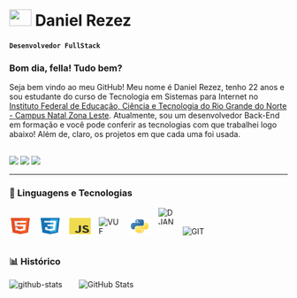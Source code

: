 # <img src="https://github.com/user-attachments/assets/fc884cc5-eb61-4ed5-83c3-bc570255a270" height=30 width="40" /> Daniel Rezez


**`Desenvolvedor FullStack`**

### Bom dia, fella! Tudo bem?

Seja bem vindo ao meu GitHub! Meu nome é Daniel Rezez, tenho 22 anos e sou estudante do curso de Tecnologia em Sistemas para Internet no [Instituto Federal de Educação, Ciência e Tecnologia do Rio Grande do Norte - Campus Natal Zona Leste](https://portal.ifrn.edu.br/campus/natalzonaleste/). Atualmente, sou um desenvolvedor Back-End em formação e você pode conferir as tecnologias com que trabalhei logo abaixo! Além de, claro, os projetos em que cada uma foi usada.

<div><br> 
  <a href="https://www.linkedin.com/in/daniel-rezez-293740207/" target="_blank"><img src="https://img.shields.io/badge/-LinkedIn-%230077B5?style=for-the-badge&logo=linkedin&logoColor=white" target="_blank"></a>
  <a href = "mailto:danielrezez@gmail.com"><img src="https://img.shields.io/badge/-Gmail-%23333?style=for-the-badge&logo=gmail&logoColor=white" target="_blank"></a>
  <a href="https://www.instagram.com/daniel.rezes/" target="_blank"><img src="https://img.shields.io/badge/-Instagram-%23E4405F?style=for-the-badge&logo=instagram&logoColor=white" target="_blank"></a>
</div>

---

### 👾 Linguagens e Tecnologias

<div align="left">
  <img alt="HTML" height="30" width="40" src="https://raw.githubusercontent.com/devicons/devicon/master/icons/html5/html5-original.svg" style="display: inline-block; margin-right: 10px;">
  <img alt="CSS" height="30" width="40" src="https://raw.githubusercontent.com/devicons/devicon/master/icons/css3/css3-original.svg" style="display: inline-block; margin-right: 10px;">
  <img alt="JS" height="30" width="40" src="https://raw.githubusercontent.com/devicons/devicon/master/icons/javascript/javascript-original.svg" style="display: inline-block; margin-right: 10px;">
  <img alt="VUE" height="30" width="40" src="https://cdn.jsdelivr.net/gh/devicons/devicon@latest/icons/vuejs/vuejs-original.svg" style="display: inline-block; margin-right: 10px;">
  <img alt="PYTHON" height="30" width="40" src="https://raw.githubusercontent.com/devicons/devicon/master/icons/python/python-original.svg" style="display: inline-block; margin-right: 10px;">
  <img alt="DJANGO" height="30" width="30" src="https://avatars.githubusercontent.com/u/27804?s=200&v=4" style="display: inline-block; margin-right: 10px;">
  <img alt="GIT" height="30" width="40" src="https://camo.githubusercontent.com/80ee24b2f1d1758eeeaa65bc396e11aef6d39a394edc5c8925e2e04a5b5d3297/68747470733a2f2f63646e2e6a7364656c6976722e6e65742f67682f64657669636f6e732f64657669636f6e406c61746573742f69636f6e732f6769742f6769742d6f726967696e616c2e737667" style="display: inline-block;">
</div>

### 📊 Histórico
<p>
  <img align="left" alt="github-stats" height="200" style="margin-right: 30px;" src="https://github-readme-stats.vercel.app/api?username=DanielRezez&show_icons=true&theme=tokyonight&include_all_commits=true&locale=pt-br"/>
  <img align="left" alt="GitHub Stats" height="200" src="https://github-readme-stats.vercel.app/api/top-langs/?username=DanielRezez&theme=tokyonight&layout=compact&custom_title=Tecnologias&langs_count=9"/>
</p>



<!---
DanielRezez/DanielRezez is a ✨ special ✨ repository because its `README.md` (this file) appears on your GitHub profile.
You can click the Preview link to take a look at your changes.
--->
